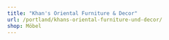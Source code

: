 ```yaml
---
title: "Khan's Oriental Furniture & Decor"
url: /portland/khans-oriental-furniture-und-decor/
shop: Möbel
---
```

